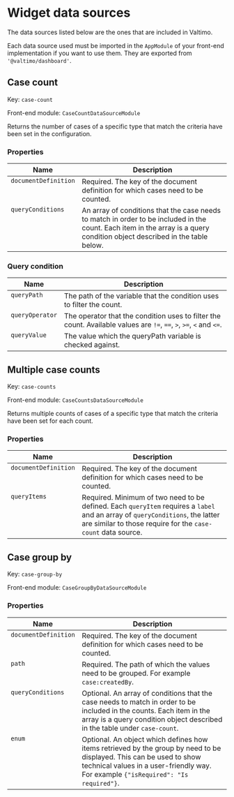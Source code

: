 # Widget data sources

The data sources listed below are the ones that are included in Valtimo.

Each data source used must be imported in the `AppModule` of your front-end implementation if you want to use them. They are exported from `'@valtimo/dashboard'`.

## Case count

Key: `case-count`

Front-end module: `CaseCountDataSourceModule`

Returns the number of cases of a specific type that match the criteria have been set in the configuration.

### Properties

<table><thead><tr><th valign="top">Name</th><th valign="top">Description</th></tr></thead><tbody><tr><td valign="top"><code>documentDefinition</code></td><td valign="top">Required. The key of the document definition for which cases need to be counted.</td></tr><tr><td valign="top"><code>queryConditions</code></td><td valign="top">An array of conditions that the case needs to match in order to be included in the count. Each item in the array is a query condition object described in the table below.</td></tr></tbody></table>

### Query condition

<table><thead><tr><th valign="top">Name</th><th valign="top">Description</th></tr></thead><tbody><tr><td valign="top"><code>queryPath</code></td><td valign="top">The path of the variable that the condition uses to filter the count.</td></tr><tr><td valign="top"><code>queryOperator</code></td><td valign="top">The operator that the condition uses to filter the count. Available values are <code>!=</code>, <code>==</code>, <code>></code>, <code>>=</code>, <code>&#x3C;</code> and <code>&#x3C;=</code>.</td></tr><tr><td valign="top"><code>queryValue</code></td><td valign="top">The value which the queryPath variable is checked against.</td></tr></tbody></table>

## Multiple case counts <a href="#multiple-case-counts" id="multiple-case-counts"></a>

Key: `case-counts`

Front-end module: `CaseCountsDataSourceModule`

Returns multiple counts of cases of a specific type that match the criteria have been set for each count.

### **Properties**

<table><thead><tr><th valign="top">Name</th><th valign="top">Description</th></tr></thead><tbody><tr><td valign="top"><code>documentDefinition</code></td><td valign="top">Required. The key of the document definition for which cases need to be counted.</td></tr><tr><td valign="top"><code>queryItems</code></td><td valign="top">Required. Minimum of two need to be defined. Each <code>queryItem</code> requires a <code>label</code> and an array of <code>queryConditions</code>, the latter are similar to those require for the <code>case-count</code> data source.</td></tr></tbody></table>

## Case group by <a href="#case-group-by" id="case-group-by"></a>

Key: `case-group-by`

Front-end module: `CaseGroupByDataSourceModule`

### Properties

<table><thead><tr><th valign="top">Name</th><th valign="top">Description</th></tr></thead><tbody><tr><td valign="top"><code>documentDefinition</code></td><td valign="top">Required. The key of the document definition for which cases need to be counted.</td></tr><tr><td valign="top"><code>path</code></td><td valign="top">Required. The path of which the values need to be grouped. For example <code>case:createdBy</code>.</td></tr><tr><td valign="top"><code>queryConditions</code></td><td valign="top">Optional. An array of conditions that the case needs to match in order to be included in the counts. Each item in the array is a query condition object described in the table under <code>case-count</code>.</td></tr><tr><td valign="top"><code>enum</code></td><td valign="top">Optional. An object which defines how items retrieved by the group by need to be displayed. This can be used to show technical values in a user-friendly way. For example <code>{"isRequired": "Is required"}</code>.</td></tr></tbody></table>
